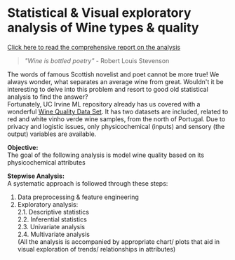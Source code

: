 # Statistical & Visual exploratory analysis of Wine types & quality

[Click here to read the comprehensive report on the analysis](https://github.com/DataSorcerer/Statistical-and-Predictive-Modelling-Wine-Quality/blob/master/Wine_Quality_Analysis.ipynb)

> *"Wine is bottled poetry"* - Robert Louis Stevenson

The words of famous Scottish novelist and poet cannot be more true! 
We always wonder, what separates an average wine from great. Wouldn't it be interesting to delve into this problem and resort to good old statistical analysis to find the answer?    
Fortunately, UC Irvine ML repository already has us covered with a wonderful [Wine Quality Data Set](!https://archive.ics.uci.edu/ml/datasets/wine+quality). It has two datasets are included, related to red and white vinho verde wine samples, from the north of Portugal. Due to privacy and logistic issues, only physicochemical (inputs) and sensory (the output) variables are available.     

**Objective:**    
The goal of the following analysis is model wine quality based on its physicochemical attributes    

**Stepwise Analysis:**    
A systematic approach is followed through these steps:   
1. Data preprocessing & feature engineering    
2. Exploratory analysis:    
    2.1. Descriptive statistics    
    2.2. Inferential statistics    
    2.3. Univariate analysis    
    2.4. Multivariate analysis     
(All the analysis is accompanied by appropriate chart/ plots that aid in visual exploration of trends/ relationships in attributes)
